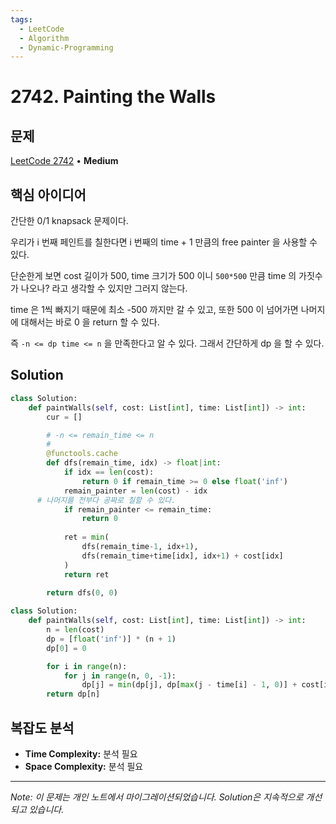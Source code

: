 ```yaml
---
tags:
  - LeetCode
  - Algorithm
  - Dynamic-Programming
---
```


# 2742. Painting the Walls

## 문제

[LeetCode 2742](https://leetcode.com/problems/painting-the-walls/description/) • **Medium**

## 핵심 아이디어

간단한 0/1 knapsack 문제이다.

우리가 i 번째 페인트를 칠한다면 i 번째의 time + 1 만큼의 free painter 을 사용할 수 있다.

단순한게 보면 cost 길이가 500, time 크기가 500 이니 `500*500` 만큼 time 의 가짓수가 나오나? 라고 생각할 수 있지만 그러지 않는다.

time 은 1씩 빠지기 때문에 최소 -500 까지만 갈 수 있고, 또한 500 이 넘어가면 나머지에 대해서는 바로 0 을 return 할 수 있다.

즉 `-n <= dp time <= n` 을 만족한다고 알 수 있다. 그래서 간단하게 dp 을 할 수 있다.

## Solution

```python
class Solution:
    def paintWalls(self, cost: List[int], time: List[int]) -> int:
        cur = []

        # -n <= remain_time <= n
        # 
        @functools.cache
        def dfs(remain_time, idx) -> float|int:
            if idx == len(cost):
                return 0 if remain_time >= 0 else float('inf')
            remain_painter = len(cost) - idx
      # 나머지를 전부다 공짜로 칠할 수 있다.
            if remain_painter <= remain_time:
                return 0
            
            ret = min(
                dfs(remain_time-1, idx+1),
                dfs(remain_time+time[idx], idx+1) + cost[idx]
            )
            return ret
        
        return dfs(0, 0)
```

```python
class Solution:
    def paintWalls(self, cost: List[int], time: List[int]) -> int:
        n = len(cost)
        dp = [float('inf')] * (n + 1)
        dp[0] = 0

        for i in range(n):
            for j in range(n, 0, -1):
                dp[j] = min(dp[j], dp[max(j - time[i] - 1, 0)] + cost[i])
        return dp[n]
```

## 복잡도 분석

- **Time Complexity:** 분석 필요
- **Space Complexity:** 분석 필요

---

*Note: 이 문제는 개인 노트에서 마이그레이션되었습니다. Solution은 지속적으로 개선되고 있습니다.*
